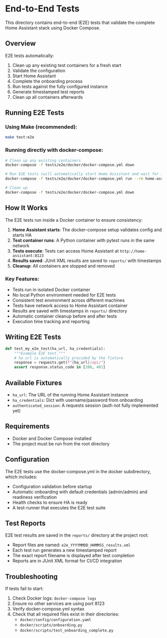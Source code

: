 # End-to-End Tests

This directory contains end-to-end (E2E) tests that validate the complete Home Assistant stack using Docker Compose.

## Overview

E2E tests automatically:
1. Clean up any existing test containers for a fresh start
2. Validate the configuration
3. Start Home Assistant
4. Complete the onboarding process
5. Run tests against the fully configured instance
6. Generate timestamped test reports
7. Clean up all containers afterwards

## Running E2E Tests

### Using Make (recommended):
```bash
make test:e2e
```

### Running directly with docker-compose:
```bash
# Clean up any existing containers
docker-compose -f tests/e2e/docker/docker-compose.yml down

# Run E2E tests (will automatically start Home Assistant and wait for it to be healthy)
docker-compose -f tests/e2e/docker/docker-compose.yml run --rm home-assistant-test-runner-e2e

# Clean up
docker-compose -f tests/e2e/docker/docker-compose.yml down
```

## How It Works

The E2E tests run inside a Docker container to ensure consistency:

1. **Home Assistant starts**: The docker-compose setup validates config and starts HA
2. **Test container runs**: A Python container with pytest runs in the same network
3. **Tests execute**: Tests can access Home Assistant at `http://home-assistant:8123`
4. **Results saved**: JUnit XML results are saved to `reports/` with timestamps
5. **Cleanup**: All containers are stopped and removed

### Key Features:
- Tests run in isolated Docker container
- No local Python environment needed for E2E tests
- Consistent test environment across different machines
- Tests have network access to Home Assistant container
- Results are saved with timestamps in `reports/` directory
- Automatic container cleanup before and after tests
- Execution time tracking and reporting

## Writing E2E Tests

```python
def test_my_e2e_test(ha_url, ha_credentials):
    """Example E2E test."""
    # ha_url is automatically provided by the fixture
    response = requests.get(f"{ha_url}/api/")
    assert response.status_code in [200, 401]
```

## Available Fixtures

- `ha_url`: The URL of the running Home Assistant instance
- `ha_credentials`: Dict with username/password from onboarding
- `authenticated_session`: A requests session (auth not fully implemented yet)

## Requirements

- Docker and Docker Compose installed
- The project must be run from the root directory

## Configuration

The E2E tests use the docker-compose.yml in the docker subdirectory, which includes:
- Configuration validation before startup
- Automatic onboarding with default credentials (admin/admin) and readiness verification
- Health checks to ensure HA is ready
- A test-runner that executes the E2E test suite

## Test Reports

E2E test results are saved in the `reports/` directory at the project root:
- Report files are named: `e2e_YYYYMMDD_HHMMSS_results.xml`
- Each test run generates a new timestamped report
- The exact report filename is displayed after test completion
- Reports are in JUnit XML format for CI/CD integration

## Troubleshooting

If tests fail to start:
1. Check Docker logs: `docker-compose logs`
2. Ensure no other services are using port 8123
3. Verify docker-compose.yml syntax
4. Check that all required files exist in their directories:
   - `docker/config/configuration.yaml`
   - `docker/scripts/onboarding.py`
   - `docker/scripts/test_onboarding_complete.py`